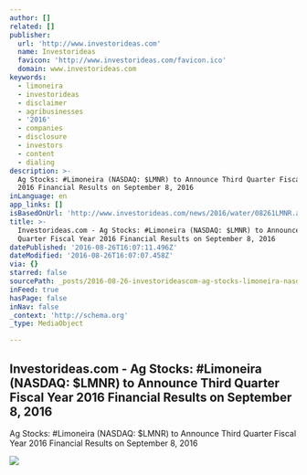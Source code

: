 ```yaml
---
author: []
related: []
publisher:
  url: 'http://www.investorideas.com'
  name: Investorideas
  favicon: 'http://www.investorideas.com/favicon.ico'
  domain: www.investorideas.com
keywords:
  - limoneira
  - investorideas
  - disclaimer
  - agribusinesses
  - '2016'
  - companies
  - disclosure
  - investors
  - content
  - dialing
description: >-
  Ag Stocks: #Limoneira (NASDAQ: $LMNR) to Announce Third Quarter Fiscal Year
  2016 Financial Results on September 8, 2016
inLanguage: en
app_links: []
isBasedOnUrl: 'http://www.investorideas.com/news/2016/water/08261LMNR.asp'
title: >-
  Investorideas.com - Ag Stocks: #Limoneira (NASDAQ: $LMNR) to Announce Third
  Quarter Fiscal Year 2016 Financial Results on September 8, 2016
datePublished: '2016-08-26T16:07:11.496Z'
dateModified: '2016-08-26T16:07:07.458Z'
via: {}
starred: false
sourcePath: _posts/2016-08-26-investorideascom-ag-stocks-limoneira-nasdaq-dollarlmnr-to.md
inFeed: true
hasPage: false
inNav: false
_context: 'http://schema.org'
_type: MediaObject

---
```

<article style=""><h1>Investorideas.com - Ag Stocks: #Limoneira (NASDAQ: $LMNR) to Announce Third Quarter Fiscal Year 2016 Financial Results on September 8, 2016</h1><p>Ag Stocks: #Limoneira (NASDAQ: $LMNR) to Announce Third Quarter Fiscal Year 2016 Financial Results on September 8, 2016</p><img src="http://www.investorideas.com/images/Banners/join-investorideas.gif" /></article>